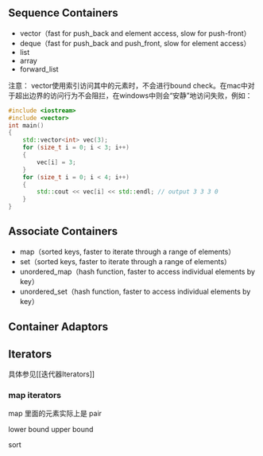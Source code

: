 ## Sequence Containers

- vector（fast for push_back and element access, slow for push-front）
- deque（fast for push_back and push_front, slow for element access）
- list
- array
- forward_list

注意：
vector使用索引访问其中的元素时，不会进行bound check。在mac中对于超出边界的访问行为不会阻拦，在windows中则会“安静”地访问失败，例如：

```c++
#include <iostream>
#include <vector>
int main()
{
    std::vector<int> vec(3);
    for (size_t i = 0; i < 3; i++)
    {
        vec[i] = 3;
    }
    for (size_t i = 0; i < 4; i++)
    {
        std::cout << vec[i] << std::endl; // output 3 3 3 0
    }
}
```

## Associate Containers

- map（sorted keys, faster to iterate through a range of elements）
- set（sorted keys, faster to iterate through a range of elements）
- unordered_map（hash function, faster to access individual elements by key）
- unordered_set（hash function, faster to access individual elements by key）
## Container Adaptors


## Iterators 

具体参见[[迭代器Iterators]]

### map iterators 

map 里面的元素实际上是 pair


lower bound 
upper bound 

sort 

